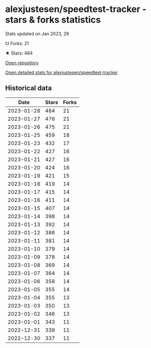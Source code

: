 # alexjustesen/speedtest-tracker - stars & forks statistics

Stats updated on Jan 2023, 28

☋ Forks: 21

★ Stars: 484

[Open repository](https://github.com/alexjustesen/speedtest-tracker)

[Open detailed stats for alexjustesen/speedtest-tracker](https://reviewgithub.com/rep/alexjustesen/speedtest-tracker)

## Historical data
| Date | Stars | Forks |
|------|-------|-------|
| 2023-01-28 | 484 | 21 | 
| 2023-01-27 | 476 | 21 | 
| 2023-01-26 | 475 | 21 | 
| 2023-01-25 | 459 | 18 | 
| 2023-01-23 | 432 | 17 | 
| 2023-01-22 | 427 | 16 | 
| 2023-01-21 | 427 | 16 | 
| 2023-01-20 | 424 | 16 | 
| 2023-01-19 | 421 | 15 | 
| 2023-01-18 | 419 | 14 | 
| 2023-01-17 | 415 | 14 | 
| 2023-01-16 | 411 | 14 | 
| 2023-01-15 | 407 | 14 | 
| 2023-01-14 | 398 | 14 | 
| 2023-01-13 | 392 | 14 | 
| 2023-01-12 | 388 | 14 | 
| 2023-01-11 | 381 | 14 | 
| 2023-01-10 | 379 | 14 | 
| 2023-01-09 | 378 | 14 | 
| 2023-01-08 | 369 | 14 | 
| 2023-01-07 | 364 | 14 | 
| 2023-01-06 | 358 | 14 | 
| 2023-01-05 | 355 | 14 | 
| 2023-01-04 | 355 | 13 | 
| 2023-01-03 | 350 | 13 | 
| 2023-01-02 | 346 | 13 | 
| 2023-01-01 | 343 | 11 | 
| 2022-12-31 | 339 | 11 | 
| 2022-12-30 | 337 | 11 | 

